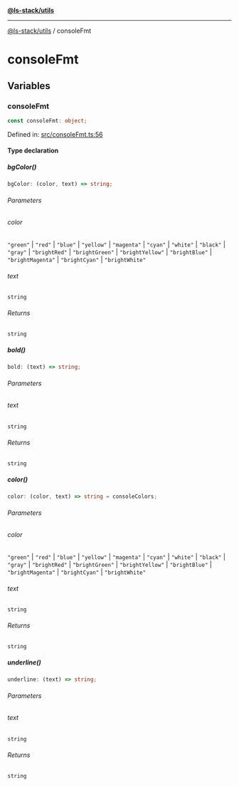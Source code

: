 [**@ls-stack/utils**](README.md)

***

[@ls-stack/utils](modules.md) / consoleFmt

# consoleFmt

## Variables

### consoleFmt

```ts
const consoleFmt: object;
```

Defined in: [src/consoleFmt.ts:56](https://github.com/lucasols/utils/blob/main/src/consoleFmt.ts#L56)

#### Type declaration

##### bgColor()

```ts
bgColor: (color, text) => string;
```

###### Parameters

###### color

`"green"` | `"red"` | `"blue"` | `"yellow"` | `"magenta"` | `"cyan"` | `"white"` | `"black"` | `"gray"` | `"brightRed"` | `"brightGreen"` | `"brightYellow"` | `"brightBlue"` | `"brightMagenta"` | `"brightCyan"` | `"brightWhite"`

###### text

`string`

###### Returns

`string`

##### bold()

```ts
bold: (text) => string;
```

###### Parameters

###### text

`string`

###### Returns

`string`

##### color()

```ts
color: (color, text) => string = consoleColors;
```

###### Parameters

###### color

`"green"` | `"red"` | `"blue"` | `"yellow"` | `"magenta"` | `"cyan"` | `"white"` | `"black"` | `"gray"` | `"brightRed"` | `"brightGreen"` | `"brightYellow"` | `"brightBlue"` | `"brightMagenta"` | `"brightCyan"` | `"brightWhite"`

###### text

`string`

###### Returns

`string`

##### underline()

```ts
underline: (text) => string;
```

###### Parameters

###### text

`string`

###### Returns

`string`
